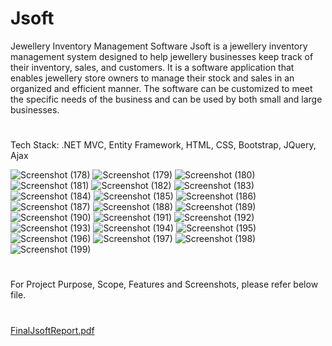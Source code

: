 # Jsoft
Jewellery Inventory Management Software
Jsoft is a jewellery inventory management system designed to help jewellery businesses keep track of
their inventory, sales, and customers. It is a software application that enables jewellery store owners to
manage their stock and sales in an organized and efficient manner. The software can be customized to
meet the specific needs of the business and can be used by both small and large businesses.

#
Tech Stack: .NET MVC, Entity Framework, HTML, CSS, Bootstrap, JQuery, Ajax

![Screenshot (178)](https://github.com/Hetvi-Solanki/Jsoft/assets/69106430/4efaaeb3-60dc-4182-9ce8-483c596962ec)
![Screenshot (179)](https://github.com/Hetvi-Solanki/Jsoft/assets/69106430/9eb7aa9f-4e3f-4eac-81c9-9b8ee68fba1d)
![Screenshot (180)](https://github.com/Hetvi-Solanki/Jsoft/assets/69106430/72aa6e70-b5eb-471b-9a3d-710c762fd9c0)
![Screenshot (181)](https://github.com/Hetvi-Solanki/Jsoft/assets/69106430/30880091-48b1-4f90-9404-6474c880b189)
![Screenshot (182)](https://github.com/Hetvi-Solanki/Jsoft/assets/69106430/b7095559-054e-4dfa-9dc4-62d3dc3d4419)
![Screenshot (183)](https://github.com/Hetvi-Solanki/Jsoft/assets/69106430/f7e6a474-dcd0-4785-a20b-8d452225b1a1)
![Screenshot (184)](https://github.com/Hetvi-Solanki/Jsoft/assets/69106430/6cd068a4-640b-4ff4-a70d-4330bbb1cc74)
![Screenshot (185)](https://github.com/Hetvi-Solanki/Jsoft/assets/69106430/19197d77-2760-4444-996c-71596d516326)
![Screenshot (186)](https://github.com/Hetvi-Solanki/Jsoft/assets/69106430/5a4cdf5a-8295-479b-82f1-7ef774ed7211)
![Screenshot (187)](https://github.com/Hetvi-Solanki/Jsoft/assets/69106430/dac6bede-8bfc-4b88-a7f1-a99cc17b97b7)
![Screenshot (188)](https://github.com/Hetvi-Solanki/Jsoft/assets/69106430/8b30763e-027e-4907-b761-d2155fbfb5bb)
![Screenshot (189)](https://github.com/Hetvi-Solanki/Jsoft/assets/69106430/84cd9142-8528-4151-a7cd-cd6b34795447)
![Screenshot (190)](https://github.com/Hetvi-Solanki/Jsoft/assets/69106430/ee9c4b0e-2f63-4f02-92d0-7aa10fdb9c6a)
![Screenshot (191)](https://github.com/Hetvi-Solanki/Jsoft/assets/69106430/20ea7898-279c-4275-9790-0c8f052ee556)
![Screenshot (192)](https://github.com/Hetvi-Solanki/Jsoft/assets/69106430/8c5ce14b-b845-4f71-97e1-00024d2ccfe4)
![Screenshot (193)](https://github.com/Hetvi-Solanki/Jsoft/assets/69106430/e02832b2-3834-4886-b1a3-c388297292e6)
![Screenshot (194)](https://github.com/Hetvi-Solanki/Jsoft/assets/69106430/e441ef92-fa29-4c7f-975f-98600d46a87c)
![Screenshot (195)](https://github.com/Hetvi-Solanki/Jsoft/assets/69106430/0dafa006-9786-4d7b-96b1-77d093f1dba2)
![Screenshot (196)](https://github.com/Hetvi-Solanki/Jsoft/assets/69106430/bb386221-58a9-4196-afbf-20d011e78ba5)
![Screenshot (197)](https://github.com/Hetvi-Solanki/Jsoft/assets/69106430/6b3a2e79-eb24-4bfd-85ee-8e6081cd68cb)
![Screenshot (198)](https://github.com/Hetvi-Solanki/Jsoft/assets/69106430/ec08b292-39df-48ce-abf2-09a4a185e06a)
![Screenshot (199)](https://github.com/Hetvi-Solanki/Jsoft/assets/69106430/afb8d2ed-f6b9-497d-87dd-e67cdc302971)


#
For Project Purpose, Scope, Features and Screenshots, please refer below file.
#
[FinalJsoftReport.pdf](https://github.com/Hetvi-Solanki/Jsoft/files/11054094/FinalJsoftReport.pdf)

